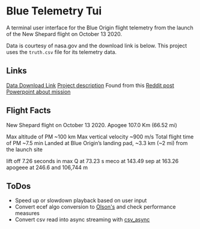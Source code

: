# Blue Telemetry Tui

A terminal user interface for the Blue Origin flight telemetry from the launch of the New Shepard flight on October 13 2020.

Data is courtesy of nasa.gov and the download link is below. This project uses the `truth.csv` file for its telemetry data.

## Links

[Data Download Link](https://data.nasa.gov/Aerospace/Deorbit-Descent-and-Landing-Flight-1-DDL-F1-/vicw-ivgd/about_data)
[Project description](https://techport.nasa.gov/projects/116144)
Found from this [Reddit post](https://www.reddit.com/r/BlueOrigin/comments/oxcur7/nasa_has_published_data_that_was_recorded_during/)
[Powerpoint about mission](https://ntrs.nasa.gov/api/citations/20210021279/downloads/FY21%20GCD%20APR%20-%20Blue%20Origin%20DDL%20Tipping%20Point-20210914%20(2).pptx.pdf)

## Flight Facts

New Shepard flight on October 13 2020. Apogee 107.0 Km (66.52 mi)

Max altitude of PM ~100 km
Max vertical velocity ~900 m/s
Total flight time of PM ~7.5 min
Landed at Blue Origin’s landing pad, ~3.3 km (~2 mi) from the launch site

lift off 7.26 seconds in
max Q at 73.23 s
meco at 143.49
sep at 163.26
apogeee at 246.6 and 106,744 m

## ToDos

- Speed up or slowdown playback based on user input
- Convert ecef algo conversion to [Olson's](https://github.com/planet36/ecef-geodetic/blob/main/olson_1996/olson_1996.c) and check performance measures
- Convert csv read into async streaming with [csv_async](https://docs.rs/csv-async/latest/csv_async/)
